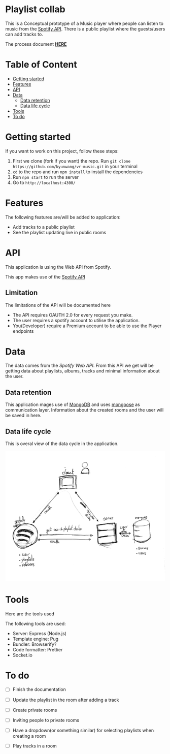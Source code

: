 # Playlist collab
This is a Conceptual prototype of a Music player where people can listen to music from the [Spotify API][api]. There is a public playlist where the guests/users can add tracks to.

<!-- The main focus is the public music room which is a room where you can immerse yourself in the music in VR. -->

The process document **[HERE](process.md)**

<!-- This repo will hold the project you're going to build during the last two weeks of RTW. It functions as a way to show you've attained the following learning goals of this course:

- Build a Node Web App which consumes an external data source through an API and serves a frontend using routing and templating techniques.
- Create a "live" web app which reflects changes to the back-end data model in reactive front-end views, using real-time, event-based, messaging technologies like sockets or server-sent-events.
- Describe their work in a professional readme with insightful diagrams showing the life cycle of their data. -->


# Table of Content
- [Getting started](#getting-started)
- [Features](#features)
- [API](#api)
- [Data](#data)
	- [Data retention](#data-retention)
	- [Data life cycle](#data-life-cycle)
- [Tools](#tools)
- [To do](#to-do)

<!-- Add a nice image here at the end of the week, showing off your shiny frontend 📸 -->

# Getting started
If you want to work on this project, follow these steps:
1. First we clone (fork if you want) the repo.
	Run `git clone https://github.com/kyunwang/vr-music.git` in your terminal
2. `cd` to the repo and run `npm install` to install the dependencies
3. Run `npm start` to run the server
4. Go to `http://localhost:4300/`

# Features
The following features are/will be added to application:
<!-- - Listening to music in public rooms. -->
- Add tracks to a public playlist
- See the playlist updating live in public rooms


<!-- What external data source is featured in your project and what are its properties 🌠 -->

# API
This application is using the Web API from Spotify. 

<!-- rate-limit, authorization method, API methods, etc. -->

<!-- Add/note the used package here -->

This app makes use of the [Spotify API][api]

## Limitation
The limitations of the API will be documented here

- The API requires OAUTH 2.0 for every request you make.
- The user requires a spotify account to utilise the application.
- You(Developer) require a Premium account to be able to use the Player endpoints


# Data
The data comes from the *Spotify Web API*. From this API we get will be getting data about playlists, albums, tracks and minimal information about the user.

## Data retention
This application mages use of [MongoDB][mongodb] and uses [mongoose][mongoose] as communication layer. Information about the created rooms and the user will be saved in here.

## Data life cycle
This is overal view of the data cycle in the application.

![](doc/images/cycle.jpg)



# Tools

Here are the tools used

The following tools are used:
- Server: Express (Node.js)
- Template engine: Pug
- Bundler: Browserify?
- Code formatter: Prettier
- Socket.io

<!-- Where do the 0️⃣s and 1️⃣s live in your project? What db system are you using?-->

<!-- Maybe a checklist of done stuff and stuff still on your wishlist? ✅ -->
# To do
- [ ] Finish the documentation
- [ ] Update the playlist in the room after adding a track
- [ ] Create private rooms
- [ ] Inviting people to private rooms
- [ ] Have a dropdown(or something similar) for selecting playlists when creating a room
- [ ] Play tracks in a room


<!-- How about a license here? 📜 (or is it a licence?) 🤷 -->

[api]: https://developer.spotify.com/web-api/
[mongodb]: https://www.mongodb.com/
[mongoose]: http://mongoosejs.com/
